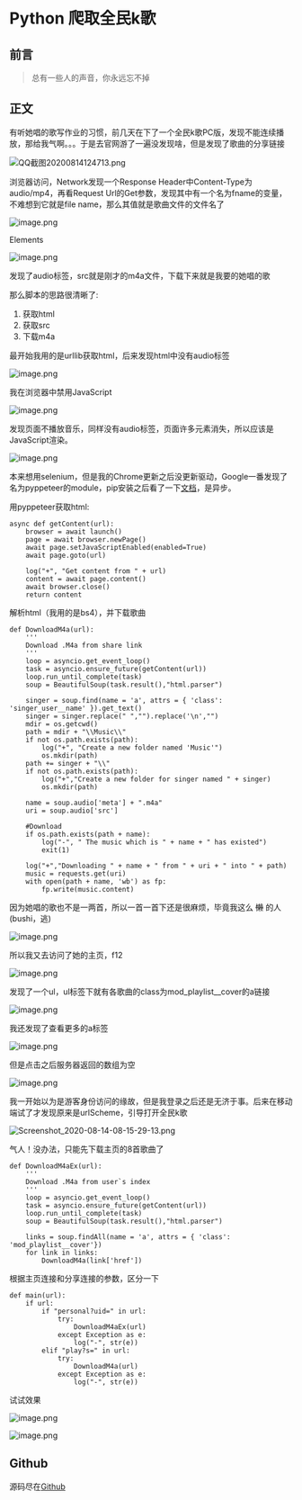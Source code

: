 # Python 爬取全民k歌 #

## 前言 ##
> 总有一些人的声音，你永远忘不掉

## 正文 ##
有听她唱的歌写作业的习惯，前几天在下了一个全民k歌PC版，发现不能连续播放，那给我气啊。。。于是去官网游了一遍没发现啥，但是发现了歌曲的分享链接

![QQ截图20200814124713.png](https://i.loli.net/2020/08/14/5V4G9dPLbmKuzOq.png)

浏览器访问，Network发现一个Response Header中Content-Type为audio/mp4，再看Request Url的Get参数，发现其中有一个名为fname的变量，不难想到它就是file name，那么其值就是歌曲文件的文件名了

![image.png](https://i.loli.net/2020/08/14/SViGmOQyPesnjfp.png)

Elements

![image.png](https://i.loli.net/2020/08/14/zBZpwT8ScOmnE7l.png)

发现了audio标签，src就是刚才的m4a文件，下载下来就是我要的她唱的歌

那么脚本的思路很清晰了:

1. 获取html
2. 获取src
3. 下载m4a

最开始我用的是urllib获取html，后来发现html中没有audio标签

![image.png](https://i.loli.net/2020/08/14/EvBwtjLbQYHIou8.png)

我在浏览器中禁用JavaScript

![image.png](https://i.loli.net/2020/08/14/9e1LWtXa8G24Apo.png)

发现页面不播放音乐，同样没有audio标签，页面许多元素消失，所以应该是JavaScript渲染。

![image.png](https://i.loli.net/2020/08/14/BZW8zDJi1QEVyw2.png)

本来想用selenium，但是我的Chrome更新之后没更新驱动，Google一番发现了名为pyppeteer的module，pip安装之后看了一下[文档](https://miyakogi.github.io/pyppeteer/reference.html)，是异步。

用pyppeteer获取html:

    async def getContent(url):
		browser = await launch()
		page = await browser.newPage()
		await page.setJavaScriptEnabled(enabled=True)
		await page.goto(url)
	
		log("+", "Get content from " + url)
		content = await page.content()
		await browser.close()
		return content

解析html（我用的是bs4），并下载歌曲

    def DownloadM4a(url):
		'''
		Download .M4a from share link
		'''
		loop = asyncio.get_event_loop()
		task = asyncio.ensure_future(getContent(url))
		loop.run_until_complete(task)
		soup = BeautifulSoup(task.result(),"html.parser")

		singer = soup.find(name = 'a', attrs = { 'class': 'singer_user__name' }).get_text()
		singer = singer.replace(" ","").replace('\n',"")
		mdir = os.getcwd() 
		path = mdir + "\\Music\\"
		if not os.path.exists(path):
			log("+", "Create a new folder named 'Music'") 
			os.mkdir(path)
		path += singer + "\\"
		if not os.path.exists(path):
			log("+","Create a new folder for singer named " + singer)
			os.mkdir(path)
	
		name = soup.audio['meta'] + ".m4a"
		uri = soup.audio['src']

		#Download
		if os.path.exists(path + name):
			log("-", " The music which is " + name + " has existed")
			exit(1)

		log("+","Downloading " + name + " from " + uri + " into " + path)
		music = requests.get(uri)
		with open(path + name, 'wb') as fp:
			fp.write(music.content)

因为她唱的歌也不是一两首，所以一首一首下还是很麻烦，毕竟我这么 ~~懒~~ 的人(bushi，逃)

![image.png](https://i.loli.net/2020/08/14/s7zIangJxK4Hy1M.png)

所以我又去访问了她的主页，f12

![image.png](https://i.loli.net/2020/08/14/drCE61K89siuHh2.png)

发现了一个ul，ul标签下就有各歌曲的class为mod_playlist__cover的a链接

![image.png](https://i.loli.net/2020/08/14/FhQEa2167ysHwK8.png)

我还发现了查看更多的a标签

![image.png](https://i.loli.net/2020/08/14/hpOjwEnVRfPGlDt.png)

但是点击之后服务器返回的数组为空

![image.png](https://i.loli.net/2020/08/14/GV5ADoH1rSP9R8K.png)

我一开始以为是游客身份访问的缘故，但是我登录之后还是无济于事。后来在移动端试了才发现原来是urlScheme，引导打开全民k歌

![Screenshot_2020-08-14-08-15-29-13.png](https://i.loli.net/2020/08/14/AqI6aveQ4LDlZ5W.png)

气人！没办法，只能先下载主页的8首歌曲了

	def DownloadM4aEx(url):
		'''
		Download .M4a from user`s index
		'''
		loop = asyncio.get_event_loop()
		task = asyncio.ensure_future(getContent(url))
		loop.run_until_complete(task)
		soup = BeautifulSoup(task.result(),"html.parser")
		
		links = soup.findAll(name = 'a', attrs = { 'class': 'mod_playlist__cover'})
		for link in links: 
			DownloadM4a(link['href'])

根据主页连接和分享连接的参数，区分一下

	def main(url):
		if url:
			if "personal?uid=" in url:
				try:
					DownloadM4aEx(url)
				except Exception as e:
					log("-", str(e))
			elif "play?s=" in url:
				try:
					DownloadM4a(url)
				except Exception as e:
					log("-", str(e))

试试效果

![image.png](https://i.loli.net/2020/08/14/uGrTQHLyI1WF37z.png)

![image.png](https://i.loli.net/2020/08/14/RGSQrvB63iDuM7z.png)


## Github ##
源码尽在[Github](https://github.com/7emotions/ParadiseKGDownloader)